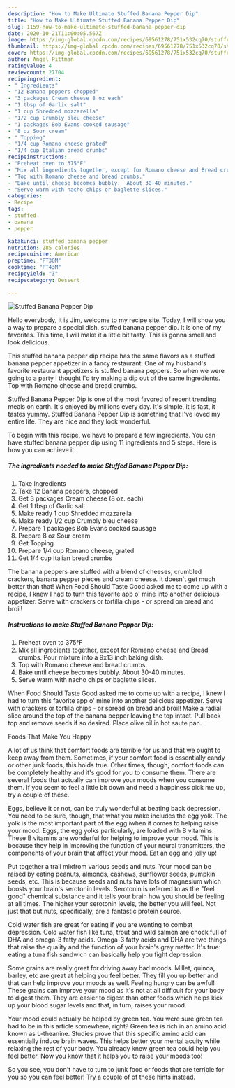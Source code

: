 ```yaml
---
description: "How to Make Ultimate Stuffed Banana Pepper Dip"
title: "How to Make Ultimate Stuffed Banana Pepper Dip"
slug: 1159-how-to-make-ultimate-stuffed-banana-pepper-dip
date: 2020-10-21T11:00:05.567Z
image: https://img-global.cpcdn.com/recipes/69561278/751x532cq70/stuffed-banana-pepper-dip-recipe-main-photo.jpg
thumbnail: https://img-global.cpcdn.com/recipes/69561278/751x532cq70/stuffed-banana-pepper-dip-recipe-main-photo.jpg
cover: https://img-global.cpcdn.com/recipes/69561278/751x532cq70/stuffed-banana-pepper-dip-recipe-main-photo.jpg
author: Angel Pittman
ratingvalue: 4
reviewcount: 27704
recipeingredient:
- " Ingredients"
- "12 Banana peppers chopped"
- "3 packages Cream cheese 8 oz each"
- "1 tbsp of Garlic salt"
- "1 cup Shredded mozzarella"
- "1/2 cup Crumbly bleu cheese"
- "1 packages Bob Evans cooked sausage"
- "8 oz Sour cream"
- " Topping"
- "1/4 cup Romano cheese grated"
- "1/4 cup Italian bread crumbs"
recipeinstructions:
- "Preheat oven to 375°F"
- "Mix all ingredients together, except for Romano cheese and Bread crumbs.  Pour mixture into a 9x13 inch baking dish."
- "Top with Romano cheese and bread crumbs."
- "Bake until cheese becomes bubbly.  About 30-40 minutes."
- "Serve warm with nacho chips or baglette slices."
categories:
- Recipe
tags:
- stuffed
- banana
- pepper

katakunci: stuffed banana pepper 
nutrition: 285 calories
recipecuisine: American
preptime: "PT30M"
cooktime: "PT43M"
recipeyield: "3"
recipecategory: Dessert

---
```



![Stuffed Banana Pepper Dip](https://img-global.cpcdn.com/recipes/69561278/751x532cq70/stuffed-banana-pepper-dip-recipe-main-photo.jpg)

Hello everybody, it is Jim, welcome to my recipe site. Today, I will show you a way to prepare a special dish, stuffed banana pepper dip. It is one of my favorites. This time, I will make it a little bit tasty. This is gonna smell and look delicious.

This stuffed banana pepper dip recipe has the same flavors as a stuffed banana pepper appetizer in a fancy restaurant. One of my husband&#39;s favorite restaurant appetizers is stuffed banana peppers. So when we were going to a party I thought I&#39;d try making a dip out of the same ingredients. Top with Romano cheese and bread crumbs.

Stuffed Banana Pepper Dip is one of the most favored of recent trending meals on earth. It's enjoyed by millions every day. It's simple, it is fast, it tastes yummy. Stuffed Banana Pepper Dip is something that I've loved my entire life. They are nice and they look wonderful.


To begin with this recipe, we have to prepare a few ingredients. You can have stuffed banana pepper dip using 11 ingredients and 5 steps. Here is how you can achieve it.

<!--inarticleads1-->

##### The ingredients needed to make Stuffed Banana Pepper Dip:

1. Take  Ingredients
1. Take 12 Banana peppers, chopped
1. Get 3 packages Cream cheese (8 oz. each)
1. Get 1 tbsp of Garlic salt
1. Make ready 1 cup Shredded mozzarella
1. Make ready 1/2 cup Crumbly bleu cheese
1. Prepare 1 packages Bob Evans cooked sausage
1. Prepare 8 oz Sour cream
1. Get  Topping
1. Prepare 1/4 cup Romano cheese, grated
1. Get 1/4 cup Italian bread crumbs


The banana peppers are stuffed with a blend of cheeses, crumbled crackers, banana pepper pieces and cream cheese. It doesn&#39;t get much better than that! When Food Should Taste Good asked me to come up with a recipe, I knew I had to turn this favorite app o&#39; mine into another delicious appetizer. Serve with crackers or tortilla chips - or spread on bread and broil! 

<!--inarticleads2-->

##### Instructions to make Stuffed Banana Pepper Dip:

1. Preheat oven to 375°F
1. Mix all ingredients together, except for Romano cheese and Bread crumbs.  Pour mixture into a 9x13 inch baking dish.
1. Top with Romano cheese and bread crumbs.
1. Bake until cheese becomes bubbly.  About 30-40 minutes.
1. Serve warm with nacho chips or baglette slices.


When Food Should Taste Good asked me to come up with a recipe, I knew I had to turn this favorite app o&#39; mine into another delicious appetizer. Serve with crackers or tortilla chips - or spread on bread and broil! Make a radial slice around the top of the banana pepper leaving the top intact. Pull back top and remove seeds if so desired. Place olive oil in hot saute pan. 

Foods That Make You Happy


A lot of us think that comfort foods are terrible for us and that we ought to keep away from them. Sometimes, if your comfort food is essentially candy or other junk foods, this holds true. Other times, though, comfort foods can be completely healthy and it's good for you to consume them. There are several foods that actually can improve your moods when you consume them. If you seem to feel a little bit down and need a happiness pick me up, try a couple of these.

Eggs, believe it or not, can be truly wonderful at beating back depression. You need to be sure, though, that what you make includes the egg yolk. The yolk is the most important part of the egg iwhen it comes to helping raise your mood. Eggs, the egg yolks particularly, are loaded with B vitamins. These B vitamins are wonderful for helping to improve your mood. This is because they help in improving the function of your neural transmitters, the components of your brain that affect your mood. Eat an egg and jolly up!

Put together a trail mixfrom various seeds and nuts. Your mood can be raised by eating peanuts, almonds, cashews, sunflower seeds, pumpkin seeds, etc. This is because seeds and nuts have lots of magnesium which boosts your brain's serotonin levels. Serotonin is referred to as the "feel good" chemical substance and it tells your brain how you should be feeling at all times. The higher your serotonin levels, the better you will feel. Not just that but nuts, specifically, are a fantastic protein source.

Cold water fish are great for eating if you are wanting to combat depression. Cold water fish like tuna, trout and wild salmon are chock full of DHA and omega-3 fatty acids. Omega-3 fatty acids and DHA are two things that raise the quality and the function of your brain's gray matter. It's true: eating a tuna fish sandwich can basically help you fight depression. 

Some grains are really great for driving away bad moods. Millet, quinoa, barley, etc are great at helping you feel better. They fill you up better and that can help improve your moods as well. Feeling hungry can be awful! These grains can improve your mood as it's not at all difficult for your body to digest them. They are easier to digest than other foods which helps kick up your blood sugar levels and that, in turn, raises your mood.

Your mood could actually be helped by green tea. You were sure green tea had to be in this article somewhere, right? Green tea is rich in an amino acid known as L-theanine. Studies prove that this specific amino acid can essentially induce brain waves. This helps better your mental acuity while relaxing the rest of your body. You already knew green tea could help you feel better. Now you know that it helps you to raise your moods too!

So you see, you don't have to turn to junk food or foods that are terrible for you so you can feel better! Try  a  couple of  of  these  hints  instead.

